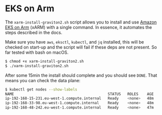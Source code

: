 # EKS on Arm

The `xarm-install-graviton2.sh` script allows you to install and use [Amazon EKS on Arm](https://docs.aws.amazon.com/eks/latest/userguide/arm-support.html) (xARM) with a single command.
In essence, it automates the steps described in the docs.

Make sure you have `aws`, `eksctl`, `kubectl`, and `jq` installed, this will be checked on start-up and the script will fail if these deps are not present. So far tested with bash on macOS.

```sh
$ chmod +x xarm-install-graviton2.sh
$ ./xarm-install-graviton2.sh
```

After some 15min the install should complete and you should see `DONE`. That means you can check the data plane:

```sh
$ kubectl get nodes --show-labels
NAME                                           STATUS   ROLES    AGE   VERSION               LABELS
ip-192-168-15-231.eu-west-1.compute.internal   Ready    <none>   48m   v1.15.11-eks-065dce   beta.kubernetes.io/arch=arm64,beta.kubernetes.io/instance-type=m6g.medium,beta.kubernetes.io/os=linux,failure-domain.beta.kubernetes.io/region=eu-west-1,failure-domain.beta.kubernetes.io/zone=eu-west-1a,kubernetes.io/arch=arm64,kubernetes.io/hostname=ip-192-168-15-231.eu-west-1.compute.internal,kubernetes.io/os=linux
ip-192-168-33-98.eu-west-1.compute.internal    Ready    <none>   48m   v1.15.11-eks-065dce   beta.kubernetes.io/arch=arm64,beta.kubernetes.io/instance-type=m6g.medium,beta.kubernetes.io/os=linux,failure-domain.beta.kubernetes.io/region=eu-west-1,failure-domain.beta.kubernetes.io/zone=eu-west-1c,kubernetes.io/arch=arm64,kubernetes.io/hostname=ip-192-168-33-98.eu-west-1.compute.internal,kubernetes.io/os=linux
ip-192-168-48-242.eu-west-1.compute.internal   Ready    <none>   47m   v1.15.11-eks-065dce   beta.kubernetes.io/arch=arm64,beta.kubernetes.io/instance-type=m6g.medium,beta.kubernetes.io/os=linux,failure-domain.beta.kubernetes.io/region=eu-west-1,failure-domain.beta.kubernetes.io/zone=eu-west-1c,kubernetes.io/arch=arm64,kubernetes.io/hostname=ip-192-168-48-242.eu-west-1.compute.internal,kubernetes.io/os=linux
```
